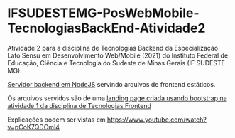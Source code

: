 # IFSUDESTEMG-PosWebMobile-TecnologiasBackEnd-Atividade2

Atividade 2 para a disciplina de Tecnologias Backend da Especialização Lato Sensu em Desenvolvimento Web/Mobile (2021) do Instituto Federal de Educação, Ciência e Tecnologia do Sudeste de Minas Gerais (IF SUDESTE MG).

[Servidor backend em NodeJS](https://github.com/Denis-Tek/IFSUDESTEMG-PosWebMobile-TecnologiasBackend-Atividade2/blob/master/server.js) servindo arquivos de frontend estáticos. 

Os arquivos servidos são de uma [landing page criada usando bootstrap na atividade 1 da disciplina de Tecnologias Frontend](https://github.com/Denis-Tek/IFSUDESTEMG-PosWebMobile-TecnologiasFrontend-Atividade1)

Explicações podem ser vistas em https://www.youtube.com/watch?v=pCoK7QDOml4 
